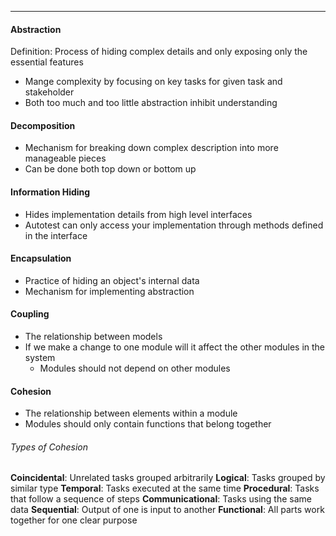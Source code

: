 ***
#### Abstraction
Definition: Process of hiding complex details and only exposing only the essential features
* Mange complexity by focusing on key tasks for given task and stakeholder
* Both too much and too little abstraction inhibit understanding
#### Decomposition
* Mechanism for breaking down complex description into more manageable pieces
* Can be done both top down or bottom up
#### Information Hiding
* Hides implementation details from high level interfaces
* Autotest can only access your implementation through methods defined in the interface
#### Encapsulation
* Practice of hiding an object's internal data
* Mechanism for implementing abstraction
#### Coupling
* The relationship between models
* If we make a change to one module will it affect the other modules in the system
	* Modules should not depend on other modules
#### Cohesion
* The relationship between elements within a module
* Modules should only contain functions that belong together

###### Types of Cohesion
**Coincidental**: Unrelated tasks grouped arbitrarily 
**Logical**: Tasks grouped by similar type
**Temporal**: Tasks executed at the same time
**Procedural**: Tasks that follow a sequence of steps
**Communicational**: Tasks using the same data
**Sequential**: Output of one is input to another
**Functional**: All parts work together for one clear purpose